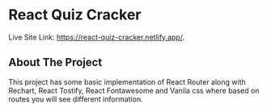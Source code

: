 # React Quiz Cracker

Live Site Link: https://react-quiz-cracker.netlify.app/.

## About The Project
This project has some basic implementation of React Router along with Rechart, React Tostify, React Fontawesome and Vanila css where based on routes you will see different information.
